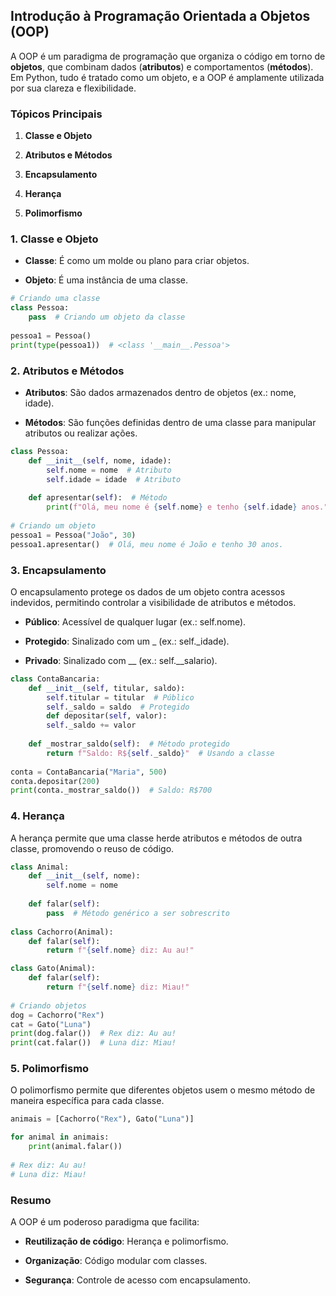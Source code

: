 **Introdução à Programação Orientada a Objetos (OOP)**
------------------------------------------------------

A OOP é um paradigma de programação que organiza o código em torno de **objetos**, que combinam dados (**atributos**) e comportamentos (**métodos**). Em Python, tudo é tratado como um objeto, e a OOP é amplamente utilizada por sua clareza e flexibilidade.

### **Tópicos Principais**

1.  **Classe e Objeto**
    
2.  **Atributos e Métodos**
    
3.  **Encapsulamento**
    
4.  **Herança**
    
5.  **Polimorfismo**
    

### **1\. Classe e Objeto**

*   **Classe**: É como um molde ou plano para criar objetos.
    
*   **Objeto**: É uma instância de uma classe.
    

```python
# Criando uma classe  
class Pessoa:
    pass  # Criando um objeto da classe  
    
pessoa1 = Pessoa()  
print(type(pessoa1))  # <class '__main__.Pessoa'>
```

### **2\. Atributos e Métodos**

*   **Atributos**: São dados armazenados dentro de objetos (ex.: nome, idade).
    
*   **Métodos**: São funções definidas dentro de uma classe para manipular atributos ou realizar ações.
    

```python
class Pessoa:      
    def __init__(self, nome, idade):
        self.nome = nome  # Atributo          
        self.idade = idade  # Atributo      
    
    def apresentar(self):  # Método          
        print(f"Olá, meu nome é {self.nome} e tenho {self.idade} anos.")  
        
# Criando um objeto  
pessoa1 = Pessoa("João", 30)  
pessoa1.apresentar()  # Olá, meu nome é João e tenho 30 anos.   
```

### **3\. Encapsulamento**

O encapsulamento protege os dados de um objeto contra acessos indevidos, permitindo controlar a visibilidade de atributos e métodos.

*   **Público**: Acessível de qualquer lugar (ex.: self.nome).
    
*   **Protegido**: Sinalizado com um \_ (ex.: self.\_idade).
    
*   **Privado**: Sinalizado com \_\_ (ex.: self.\_\_salario).
    

```python 
class ContaBancaria:
    def __init__(self, titular, saldo):          
        self.titular = titular  # Público          
        self._saldo = saldo  # Protegido      
        def depositar(self, valor):          
        self._saldo += valor      
    
    def _mostrar_saldo(self):  # Método protegido         
        return f"Saldo: R${self._saldo}"  # Usando a classe  
        
conta = ContaBancaria("Maria", 500)  
conta.depositar(200)  
print(conta._mostrar_saldo())  # Saldo: R$700   
```

### **4\. Herança**

A herança permite que uma classe herde atributos e métodos de outra classe, promovendo o reuso de código.

```python 
class Animal:
    def __init__(self, nome):          
        self.nome = nome      
    
    def falar(self):          
        pass  # Método genérico a ser sobrescrito  
    
class Cachorro(Animal):      
    def falar(self):          
        return f"{self.nome} diz: Au au!"  

class Gato(Animal):      
    def falar(self):          
        return f"{self.nome} diz: Miau!"  
            
# Criando objetos  
dog = Cachorro("Rex")  
cat = Gato("Luna")  
print(dog.falar())  # Rex diz: Au au!  
print(cat.falar())  # Luna diz: Miau!   
```

### **5\. Polimorfismo**

O polimorfismo permite que diferentes objetos usem o mesmo método de maneira específica para cada classe.

```python 
animais = [Cachorro("Rex"), Gato("Luna")]  

for animal in animais:      
    print(animal.falar())  
    
# Rex diz: Au au!  
# Luna diz: Miau!   
```

### **Resumo**

A OOP é um poderoso paradigma que facilita:

*   **Reutilização de código**: Herança e polimorfismo.
    
*   **Organização**: Código modular com classes.
    
*   **Segurança**: Controle de acesso com encapsulamento.
